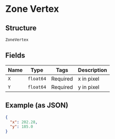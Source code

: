 
# Zone Vertex

## Structure

`ZoneVertex`

## Fields

| Name | Type | Tags | Description |
|  --- | --- | --- | --- |
| `X` | `float64` | Required | x in pixel |
| `Y` | `float64` | Required | y in pixel |

## Example (as JSON)

```json
{
  "x": 202.28,
  "y": 185.0
}
```

